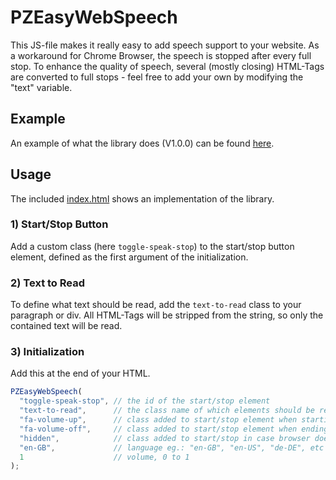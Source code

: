 # PZEasyWebSpeech

This JS-file makes it really easy to add speech support to your website. As a workaround for Chrome Browser, the speech is stopped after every full stop. To enhance the quality of speech, several (mostly closing) HTML-Tags are converted to full stops - feel free to add your own by modifying the "text" variable.

## Example
An example of what the library does (V1.0.0) can be found [here](http://fh.zoechner.com/branson/career/overview/).

## Usage
The included [index.html](https://github.com/pzoechner/PZEasyWebSpeech/blob/master/index.html) shows an implementation of the library.

### 1) Start/Stop Button
Add a custom class (here `toggle-speak-stop`) to the start/stop button element, defined as the first argument of the initialization.

### 2) Text to Read
To define what text should be read, add the `text-to-read` class to your paragraph or div. All HTML-Tags will be stripped from the string, so only the contained text will be read.

### 3) Initialization
Add this at the end of your HTML.
```javascript
PZEasyWebSpeech(
  "toggle-speak-stop", // the id of the start/stop element
  "text-to-read",      // the class name of which elements should be read
  "fa-volume-up",      // class added to start/stop element when starting speech
  "fa-volume-off",     // class added to start/stop element when ending speech 
  "hidden",            // class added to start/stop in case browser does not support speech and start/stop should be hidden
  "en-GB",             // language eg.: "en-GB", "en-US", "de-DE", etc
  1                    // volume, 0 to 1
);
```
